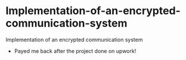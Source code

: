 # Implementation-of-an-encrypted-communication-system
Implementation of an encrypted communication system

* Payed me back after the project done on upwork!
